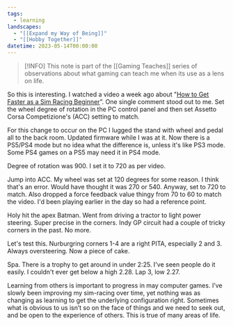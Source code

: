 ```yaml
---
tags:
  - learning
landscapes:
  - "[[Expand my Way of Being]]"
  - "[[Hobby Together]]"
datetime: 2023-05-14T00:00:00
---
```

> [!INFO] This note is part of the [[Gaming Teaches]] series of observations about what gaming can teach me when its use as a lens on life.

So this is interesting. I watched a video a week ago about "[How to Get Faster as a Sim Racing Beginner](https://www.youtube.com/watch?v=pxNjGgu2ohw&t=347s)”. One single comment stood out to me. Set the wheel degree of rotation in the PC control panel and then set Assetto Corsa Competizione's (ACC) setting to match. 

For this change to occur on the PC I lugged the stand with wheel and pedal all to the back room. Updated firmware while I was at it. Now there is a PS5/PS4 mode but no idea what the difference is, unless it's like PS3 mode. Some PS4 games on a PS5 may need it in PS4 mode.

Degree of rotation was 900. I set it to 720 as per video.

Jump into ACC. My wheel was set at 120 degrees for some reason. I think that's an error. Would have thought it was 270 or 540. Anyway, set to 720 to match. Also dropped a force feedback value thingy from 70 to 60 to match the video. I'd been playing earlier in the day so had a reference point.

Holy hit the apex Batman. Went from driving a tractor to light power steering. Super precise in the corners. Indy GP circuit had a couple of tricky corners in the past. No more.

Let's test this. Nurburgring corners 1-4 are a right PITA, especially 2 and 3. Always oversteering. Now a piece of cake.

Spa. There is a trophy to get around in under 2:25. I've seen people do it easily. I couldn't ever get below a high 2.28. Lap 3, low 2.27.

Learning from others is important to progress in may computer games. I’ve slowly been improving my sim-racing over time, yet nothing was as changing as learning to get the underlying configuration right. Sometimes what is obvious to us isn’t so on the face of things and we need to seek out, and be open to the experience of others. This is true of many areas of life. 